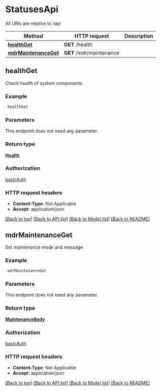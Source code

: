 # StatusesApi

All URIs are relative to */api*

Method | HTTP request | Description
------------- | ------------- | -------------
[**healthGet**](StatusesApi.md#healthGet) | **GET** /health | 
[**mdrMaintenanceGet**](StatusesApi.md#mdrMaintenanceGet) | **GET** /mdr/maintenance | 



## healthGet



Check health of system components

### Example

```bash
 healthGet
```

### Parameters

This endpoint does not need any parameter.

### Return type

[**Health**](Health.md)

### Authorization

[basicAuth](../README.md#basicAuth)

### HTTP request headers

- **Content-Type**: Not Applicable
- **Accept**: application/json

[[Back to top]](#) [[Back to API list]](../README.md#documentation-for-api-endpoints) [[Back to Model list]](../README.md#documentation-for-models) [[Back to README]](../README.md)


## mdrMaintenanceGet



Set maintenance mode and message

### Example

```bash
 mdrMaintenanceGet
```

### Parameters

This endpoint does not need any parameter.

### Return type

[**MaintenanceBody**](MaintenanceBody.md)

### Authorization

[basicAuth](../README.md#basicAuth)

### HTTP request headers

- **Content-Type**: Not Applicable
- **Accept**: application/json

[[Back to top]](#) [[Back to API list]](../README.md#documentation-for-api-endpoints) [[Back to Model list]](../README.md#documentation-for-models) [[Back to README]](../README.md)

